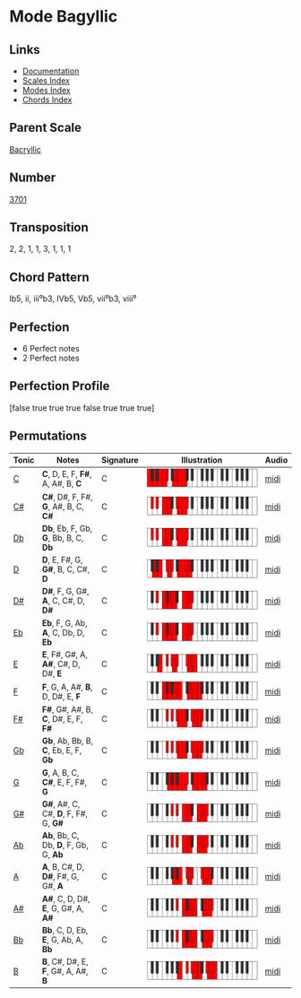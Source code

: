 # Mode Bagyllic

## Links

- [Documentation](README.md)
- [Scales Index](Scales.md)
- [Modes Index](Modes.md)
- [Chords Index](Chords.md)

## Parent Scale

[Bacryllic](ScaleBacryllic.md)

## Number

[3701](https://ianring.com/musictheory/scales/3701)

## Transposition

2, 2, 1, 1, 3, 1, 1, 1

## Chord Pattern

Ib5, ii, iii⁰b3, IVb5, Vb5, vii⁰b3, viii⁰

## Perfection

- 6 Perfect notes
- 2 Perfect notes

## Perfection Profile

[false true true true false true true true]

## Permutations

| Tonic | Notes | Signature | Illustration | Audio |
|-------|-------|-----------|--------------|-------|
| [C](ModeCNaturalBagyllic.md) | **C**, D, E, F, **F#**, A, A#, B, **C** | C | ![CNaturalBagyllic](ModeCNaturalBagyllic.png) | [midi](https://github.com/edipermadi/music/blob/main/docs/ModeCNaturalBagyllic.mid?raw=true) |
| [C#](ModeCSharpBagyllic.md) | **C#**, D#, F, F#, **G**, A#, B, C, **C#** | C | ![CSharpBagyllic](ModeCSharpBagyllic.png) | [midi](https://github.com/edipermadi/music/blob/main/docs/ModeCSharpBagyllic.mid?raw=true) |
| [Db](ModeDFlatBagyllic.md) | **Db**, Eb, F, Gb, **G**, Bb, B, C, **Db** | C | ![DFlatBagyllic](ModeDFlatBagyllic.png) | [midi](https://github.com/edipermadi/music/blob/main/docs/ModeDFlatBagyllic.mid?raw=true) |
| [D](ModeDNaturalBagyllic.md) | **D**, E, F#, G, **G#**, B, C, C#, **D** | C | ![DNaturalBagyllic](ModeDNaturalBagyllic.png) | [midi](https://github.com/edipermadi/music/blob/main/docs/ModeDNaturalBagyllic.mid?raw=true) |
| [D#](ModeDSharpBagyllic.md) | **D#**, F, G, G#, **A**, C, C#, D, **D#** | C | ![DSharpBagyllic](ModeDSharpBagyllic.png) | [midi](https://github.com/edipermadi/music/blob/main/docs/ModeDSharpBagyllic.mid?raw=true) |
| [Eb](ModeEFlatBagyllic.md) | **Eb**, F, G, Ab, **A**, C, Db, D, **Eb** | C | ![EFlatBagyllic](ModeEFlatBagyllic.png) | [midi](https://github.com/edipermadi/music/blob/main/docs/ModeEFlatBagyllic.mid?raw=true) |
| [E](ModeENaturalBagyllic.md) | **E**, F#, G#, A, **A#**, C#, D, D#, **E** | C | ![ENaturalBagyllic](ModeENaturalBagyllic.png) | [midi](https://github.com/edipermadi/music/blob/main/docs/ModeENaturalBagyllic.mid?raw=true) |
| [F](ModeFNaturalBagyllic.md) | **F**, G, A, A#, **B**, D, D#, E, **F** | C | ![FNaturalBagyllic](ModeFNaturalBagyllic.png) | [midi](https://github.com/edipermadi/music/blob/main/docs/ModeFNaturalBagyllic.mid?raw=true) |
| [F#](ModeFSharpBagyllic.md) | **F#**, G#, A#, B, **C**, D#, E, F, **F#** | C | ![FSharpBagyllic](ModeFSharpBagyllic.png) | [midi](https://github.com/edipermadi/music/blob/main/docs/ModeFSharpBagyllic.mid?raw=true) |
| [Gb](ModeGFlatBagyllic.md) | **Gb**, Ab, Bb, B, **C**, Eb, E, F, **Gb** | C | ![GFlatBagyllic](ModeGFlatBagyllic.png) | [midi](https://github.com/edipermadi/music/blob/main/docs/ModeGFlatBagyllic.mid?raw=true) |
| [G](ModeGNaturalBagyllic.md) | **G**, A, B, C, **C#**, E, F, F#, **G** | C | ![GNaturalBagyllic](ModeGNaturalBagyllic.png) | [midi](https://github.com/edipermadi/music/blob/main/docs/ModeGNaturalBagyllic.mid?raw=true) |
| [G#](ModeGSharpBagyllic.md) | **G#**, A#, C, C#, **D**, F, F#, G, **G#** | C | ![GSharpBagyllic](ModeGSharpBagyllic.png) | [midi](https://github.com/edipermadi/music/blob/main/docs/ModeGSharpBagyllic.mid?raw=true) |
| [Ab](ModeAFlatBagyllic.md) | **Ab**, Bb, C, Db, **D**, F, Gb, G, **Ab** | C | ![AFlatBagyllic](ModeAFlatBagyllic.png) | [midi](https://github.com/edipermadi/music/blob/main/docs/ModeAFlatBagyllic.mid?raw=true) |
| [A](ModeANaturalBagyllic.md) | **A**, B, C#, D, **D#**, F#, G, G#, **A** | C | ![ANaturalBagyllic](ModeANaturalBagyllic.png) | [midi](https://github.com/edipermadi/music/blob/main/docs/ModeANaturalBagyllic.mid?raw=true) |
| [A#](ModeASharpBagyllic.md) | **A#**, C, D, D#, **E**, G, G#, A, **A#** | C | ![ASharpBagyllic](ModeASharpBagyllic.png) | [midi](https://github.com/edipermadi/music/blob/main/docs/ModeASharpBagyllic.mid?raw=true) |
| [Bb](ModeBFlatBagyllic.md) | **Bb**, C, D, Eb, **E**, G, Ab, A, **Bb** | C | ![BFlatBagyllic](ModeBFlatBagyllic.png) | [midi](https://github.com/edipermadi/music/blob/main/docs/ModeBFlatBagyllic.mid?raw=true) |
| [B](ModeBNaturalBagyllic.md) | **B**, C#, D#, E, **F**, G#, A, A#, **B** | C | ![BNaturalBagyllic](ModeBNaturalBagyllic.png) | [midi](https://github.com/edipermadi/music/blob/main/docs/ModeBNaturalBagyllic.mid?raw=true) |
